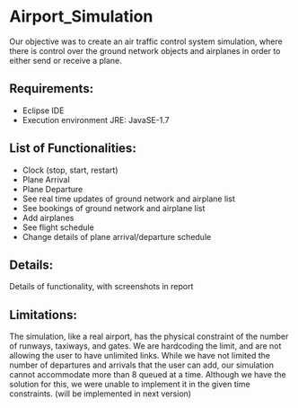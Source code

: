 # Airport_Simulation
Our objective was to create an air traffic control system simulation, where there is control over
the ground network objects and airplanes in order to either send or receive a plane.


## Requirements:
- Eclipse IDE
- Execution environment JRE: JavaSE-1.7


## List of Functionalities:
- Clock (stop, start, restart)
- Plane Arrival
- Plane Departure
- See real time updates of ground network and airplane list
- See bookings of ground network and airplane list
- Add airplanes
- See flight schedule
- Change details of plane arrival/departure schedule

## Details:
Details of functionality, with screenshots in report

## Limitations:
The simulation, like a real airport, has the physical constraint of the number of runways,
taxiways, and gates. We are hardcoding the limit, and are not allowing the user to have
unlimited links.
While we have not limited the number of departures and arrivals that the user can add, our
simulation cannot accommodate more than 8 queued at a time. Although we have the solution for
this, we were unable to implement it in the given time constraints. (will be implemented in next version)
